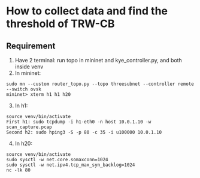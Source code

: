 # How to collect data and find the threshold of TRW-CB
## Requirement
1. Have 2 terminal: run topo in mininet and kye_controller.py, and both inside venv
2. In mininet:
```
sudo mn --custom router_topo.py --topo threesubnet --controller remote --switch ovsk  
mininet> xterm h1 h1 h20
```
3. In h1:
```
source venv/bin/activate  
First h1: sudo tcpdump -i h1-eth0 -n host 10.0.1.10 -w scan_capture.pcap  
Second h2: sudo hping3 -S -p 80 -c 35 -i u100000 10.0.1.10
```
4. In h20:
```
source venv/bin/activate
sudo sysctl -w net.core.somaxconn=1024
sudo sysctl -w net.ipv4.tcp_max_syn_backlog=1024
nc -lk 80 
```

